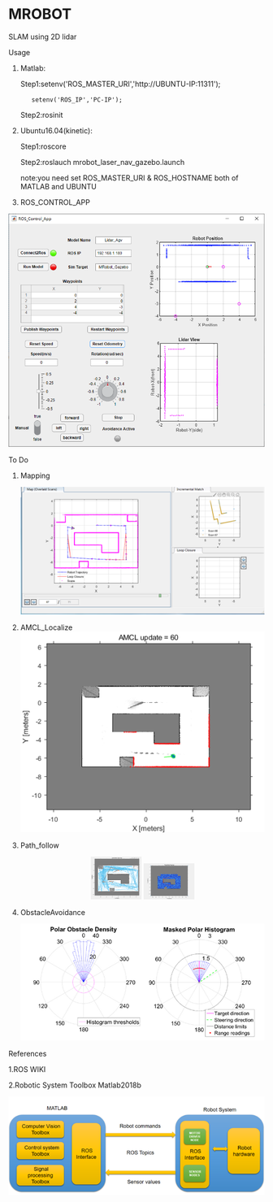 # MROBOT 
SLAM using 2D lidar 

Usage

1. Matlab:

	Step1:setenv('ROS_MASTER_URI','http://UBUNTU-IP:11311');
	
	      setenv('ROS_IP','PC-IP');
	      
	Step2:rosinit

2. Ubuntu16.04(kinetic):

	Step1:roscore
	
	Step2:roslauch mrobot_laser_nav_gazebo.launch
	
	note:you need set ROS_MASTER_URI & ROS_HOSTNAME  both of MATLAB and UBUNTU

3. ROS_CONTROL_APP

![MATLAB_ROS_APP](https://github.com/lei01cao/MROBOT/blob/master/img/MATLAB_ROS_APP.png)

To Do

1. Mapping

	![MAPPING](https://github.com/lei01cao/MROBOT/blob/master/img/mapping.png)
2. AMCL_Localize
	![AMCL](https://github.com/lei01cao/MROBOT/blob/master/img/AMCL.png)
3. Path_follow
	<center class="half">
    <img src="https://github.com/lei01cao/MROBOT/blob/master/img/prm-500.png" title="Logo" width="100">
    <img src="https://github.com/lei01cao/MROBOT/blob/master/img/prm-5000.png" title="Logo" width="100">
	</center>
	<!-- ![PRM](https://github.com/lei01cao/MROBOT/blob/master/img/prm.png) -->
4. ObstacleAvoidance

	![VFH](https://github.com/lei01cao/MROBOT/blob/master/img/vfh.png)

References 

1.ROS WIKI 

2.Robotic System Toolbox Matlab2018b

![MATLAB_ROS](https://github.com/lei01cao/MROBOT/blob/master/img/matlab-ros.png)
